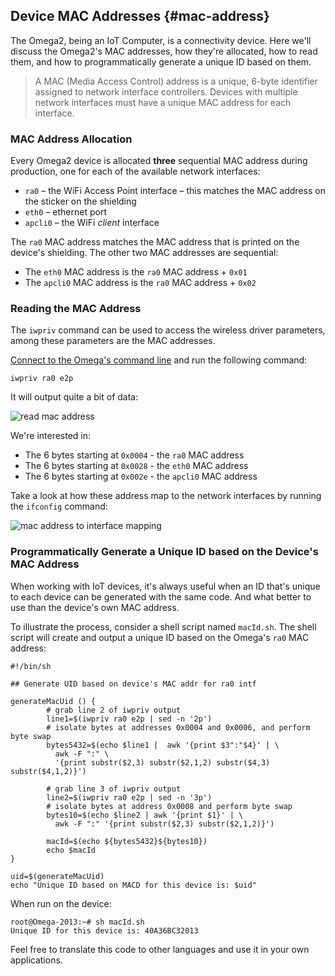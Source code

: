 ## Device MAC Addresses {#mac-address}

The Omega2, being an IoT Computer, is a connectivity device. Here we'll discuss the Omega2's MAC addresses, how they're allocated, how to read them, and how to programmatically generate a unique ID based on them.

> A MAC (Media Access Control) address is a unique, 6-byte identifier assigned to network interface controllers. Devices with multiple network interfaces must have a unique MAC address for each interface.

### MAC Address Allocation

Every Omega2 device is allocated **three** sequential MAC address during production, one for each of the available network interfaces:

* `ra0` – the WiFi Access Point interface – this matches the MAC address on the sticker on the shielding
* `eth0` – ethernet port
* `apcli0` – the WiFi *client* interface

The `ra0` MAC address matches the MAC address that is printed on the device's shielding. The other two MAC addresses are sequential: 

* The `eth0` MAC address is the `ra0` MAC address + `0x01`
* The `apcli0` MAC address is the `ra0` MAC address + `0x02`

### Reading the MAC Address

The `iwpriv` command can be used to access the wireless driver parameters, among these parameters are the MAC addresses. 

[Connect to the Omega's command line](#connecting-to-the-omega-terminal) and run the following command:

```
iwpriv ra0 e2p
```

It will output quite a bit of data:

![read mac address](https://raw.githubusercontent.com/OnionIoT/Onion-Docs/master/Omega2/Documentation/Doing-Stuff/img/mac-address-read-iwpriv.png)

We're interested in:

* The 6 bytes starting at `0x0004` - the `ra0` MAC address
* The 6 bytes starting at `0x0028` - the `eth0` MAC address
* The 6 bytes starting at `0x002e` - the `apcli0` MAC address

Take a look at how these address map to the network interfaces by running the `ifconfig` command:

![mac address to interface mapping](https://raw.githubusercontent.com/OnionIoT/Onion-Docs/master/Omega2/Documentation/Doing-Stuff/img/mac-address-to-interface.png)


### Programmatically Generate a Unique ID based on the Device's MAC Address

When working with IoT devices, it's always useful when an ID that's unique to each device can be generated with the same code. And what better to use than the device's own MAC address.

To illustrate the process, consider a shell script named `macId.sh`. The shell script will create and output a unique ID based on the Omega's `ra0` MAC address:

```
#!/bin/sh

## Generate UID based on device's MAC addr for ra0 intf

generateMacUid () {
        # grab line 2 of iwpriv output
        line1=$(iwpriv ra0 e2p | sed -n '2p')
        # isolate bytes at addresses 0x0004 and 0x0006, and perform byte swap
        bytes5432=$(echo $line1 |  awk '{print $3":"$4}' | \
          awk -F ":" \
          '{print substr($2,3) substr($2,1,2) substr($4,3) substr($4,1,2)}')

        # grab line 3 of iwpriv output
        line2=$(iwpriv ra0 e2p | sed -n '3p')
        # isolate bytes at address 0x0008 and perform byte swap
        bytes10=$(echo $line2 | awk '{print $1}' | \
          awk -F ":" '{print substr($2,3) substr($2,1,2)}')

        macId=$(echo ${bytes5432}${bytes10})
        echo $macId
}

uid=$(generateMacUid)
echo "Unique ID based on MACD for this device is: $uid"
```

When run on the device:

```
root@Omega-2013:~# sh macId.sh                                                              
Unique ID for this device is: 40A36BC32013
```

Feel free to translate this code to other languages and use it in your own applications.
